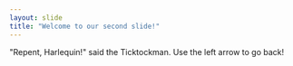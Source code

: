 ```yaml
---
layout: slide
title: "Welcome to our second slide!"
---
```

"Repent, Harlequin!" said the Ticktockman.
Use the left arrow to go back!
